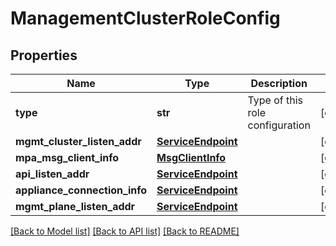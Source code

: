 # ManagementClusterRoleConfig

## Properties
Name | Type | Description | Notes
------------ | ------------- | ------------- | -------------
**type** | **str** | Type of this role configuration | [optional] 
**mgmt_cluster_listen_addr** | [**ServiceEndpoint**](ServiceEndpoint.md) |  | [optional] 
**mpa_msg_client_info** | [**MsgClientInfo**](MsgClientInfo.md) |  | [optional] 
**api_listen_addr** | [**ServiceEndpoint**](ServiceEndpoint.md) |  | [optional] 
**appliance_connection_info** | [**ServiceEndpoint**](ServiceEndpoint.md) |  | [optional] 
**mgmt_plane_listen_addr** | [**ServiceEndpoint**](ServiceEndpoint.md) |  | [optional] 

[[Back to Model list]](../README.md#documentation-for-models) [[Back to API list]](../README.md#documentation-for-api-endpoints) [[Back to README]](../README.md)

